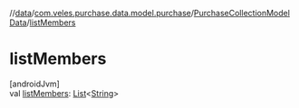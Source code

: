 //[data](../../../index.md)/[com.veles.purchase.data.model.purchase](../index.md)/[PurchaseCollectionModelData](index.md)/[listMembers](list-members.md)

# listMembers

[androidJvm]\
val [listMembers](list-members.md): [List](https://kotlinlang.org/api/latest/jvm/stdlib/kotlin.collections/-list/index.html)&lt;[String](https://kotlinlang.org/api/latest/jvm/stdlib/kotlin/-string/index.html)&gt;
